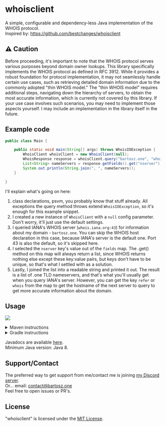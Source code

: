 # whoisclient

A simple, configurable and dependency-less Java implementation of the WHOIS protocol.  
Inspired by: https://github.com/bestchanges/whoisclient

## ⚠ Caution

Before proceeding, it's important to note that the WHOIS protocol serves various purposes beyond domain owner lookups.
This library specifically implements the WHOIS protocol as defined in RFC 3912. While it provides a robust foundation
for protocol implementation, it may not seamlessly handle certain use cases, such as retrieving detailed domain
information due to the commonly adopted "thin WHOIS model." The "thin WHOIS model" requires additional steps, navigating
down the hierarchy of servers, to obtain the most accurate information, which is currently not covered by this library.
If your use case involves such scenarios, you may need to implement those aspects yourself. I may include an
implementation in the library itself in the future.

## Example code

```java
public class Main {

    public static void main(String[] args) throws WhoisIOException {
        WhoisClient whoisClient = new WhoisClient(null);
        WhoisResponse response = whoisClient.query("bartosz.one", "whois.iana.org");
        List<String> nameServers = response.getFields().get("nserver");
        System.out.println(String.join(", ", nameServers));
    }

}
```

I'll explain what's going on here:

1. class declarations, psvm, you probably know that stuff already. All exceptions the query method throws extend ``WhoisIOException``, so it's enough for this example snippet.
2. I created a new instance of ``WhoisClient`` with a ``null`` config parameter. Don't worry, it'll just use the default
   settings.
3. I queried IANA's WHOIS server (``whois.iana.org:43``) for information about my domain - ``bartosz.one``. You can skip
   the WHOIS host declaration in this case, because IANA's server is the default one. Port 43 is also the default, so
   it's skipped here.
4. I selected the ``nserver`` key's value out of the ``fields`` map. The .get() method on this map will always return a
   list, since WHOIS returns nothing else except these key:value pairs, but keys don't have to be unique, so that's what
   I settled with as a solution.
5. Lastly, I joined the list into a readable string and printed it out. The result is a list of .one TLD nameservers,
   and that's what you'll usually get when you query IANA's server. However, you can get the key ``refer`` or ``whois``
   from the map to get the hostname of the next server to query to get more accurate information about the domain.

## Usage

[![](https://repo.bartosz.one/api/badge/latest/releases/one/bartosz/whoisclient?color=40c14a&name=whoisclient%20version)](https://repo.bartosz.one/#/releases/one/bartosz/whoisclient)
<details>
  <summary>Maven instructions</summary>

### Maven

1. Add my repo to your Maven repositories:
  ```xml
    <repository>
      <id>bartoszs-repo-releases</id>
      <name>bartosz's repo</name>
      <url>https://repo.bartosz.one/releases</url>
    </repository>
  ```
2. Add whoisclient to your Maven dependencies: (Remember to replace VERSION with actual version you can see above!)
  ```xml
    <dependencies>
      <dependency>
        <groupId>one.bartosz</groupId>
    	<artifactId>whoisclient</artifactId>
    	<version>VERSION</version>
      </dependency>
    </dependencies>
  ```
</details>

<details>
  <summary>Gradle instructions</summary>

### Gradle

1. Add my repo to your Gradle repositories:

  ```groovy
    maven {
      url "https://repo.bartosz.one/releases"
    }
  ```

2. Add whoisclient to your Gradle dependencies: (Remember to replace VERSION with actual version you can see above!)

  ```groovy
    dependencies { 
        implementation 'one.bartosz:whoisclient:VERSION'
    }
  ```
</details>

Javadocs are available [here](https://bartosz11.github.io/whoisclient/).  
Minimum Java version: Java 8.

## Support/Contact

The preferred way to get support from me/contact me is joining [my Discord server](https://discord.gg/FcFebUD9wG).  
Or... email: [contact@bartosz.one](mailto:contact@bartosz.one)   
Feel free to open issues or PR's.

## License

"whoisclient" is licensed under the [MIT License](https://github.com/bartosz11/whoisclient/blob/master/LICENSE).
